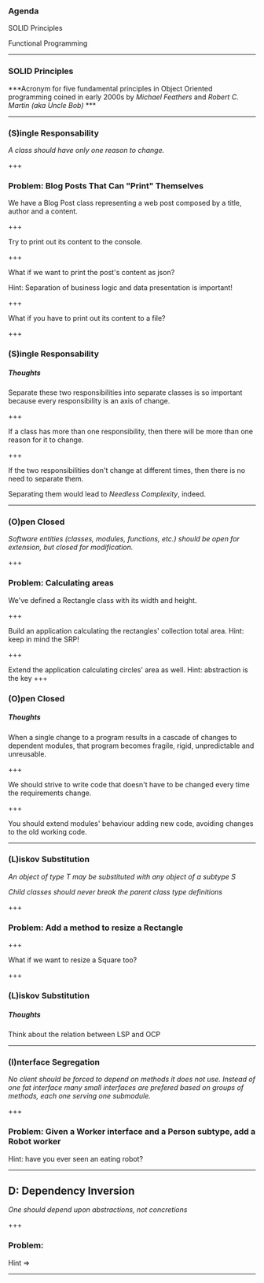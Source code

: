 ### Agenda

SOLID Principles

Functional Programming

---
### SOLID Principles

***Acronym for five fundamental principles in Object Oriented programming
coined in early 2000s by *Michael Feathers* and *Robert C. Martin (aka Uncle Bob)* ***

---
### (S)ingle Responsability

*A class should have only one reason to change.*

+++

### Problem: Blog Posts That Can "Print" Themselves
We have a Blog Post class representing a web post composed by a title, author and a content.

+++

Try to print out its content to the console.

+++

What if we want to print the post's content as json?

Hint: Separation of business logic and data presentation is important!
<!-- Mixing business logic with presentation is bad because it is against the Single Responsibility Principle (SRP)-->

+++

What if you have to print out its content to a file?

+++ 

### (S)ingle Responsability
##### Thoughts

Separate these two responsibilities into separate classes is so important because every responsibility is an axis of change.

+++

If a class has more than one responsibility, then there will be more than one reason for it to change.

+++

If the two responsibilities don't change at different times, then there is no need to separate them.

Separating them would lead to *Needless Complexity*, indeed.

---

### (O)pen Closed

*Software entities (classes, modules, functions, etc.) should be open for extension, but closed for modification.*

+++

### Problem: Calculating areas
<!-- http://joelabrahamsson.com/a-simple-example-of-the-openclosed-principle/ -->
We've defined a Rectangle class with its width and height.

+++

Build an application calculating the rectangles' collection total area.
Hint: keep in mind the SRP!

+++ 

Extend the application calculating circles' area as well.
Hint: abstraction is the key
+++

### (O)pen Closed
##### Thoughts

When a single change to a program results in a cascade of changes to dependent modules, that program becomes fragile, rigid, unpredictable and unreusable.

+++

We should strive to write code that doesn't have to be changed every time the requirements change.

+++

You should extend modules' behaviour adding new code, avoiding changes to the old working code.

---

### (L)iskov Substitution

*An object of type T may be substituted with any object of a subtype S*

*Child classes should never break the parent class type definitions*

+++

### Problem: Add a method to resize a Rectangle

+++

What if we want to resize a Square too?

+++

### (L)iskov Substitution
##### Thoughts

Think about the relation between LSP and OCP

---

### (I)nterface Segregation

*No client should be forced to depend on methods it does not use.*
*Instead of one fat interface many small interfaces are prefered based on groups of methods, each one serving one submodule.*

+++

### Problem: Given a Worker interface and a Person subtype, add a Robot worker
Hint: have you ever seen an eating robot?

---

## D: Dependency Inversion

*One should depend upon abstractions, not concretions*

+++

### Problem:
Hint =>

---
